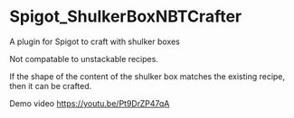 # Spigot_ShulkerBoxNBTCrafter
A plugin for Spigot to craft with shulker boxes


Not compatable to unstackable recipes.

If the shape of the content of the shulker box matches the existing recipe, then it can be crafted.

Demo video
https://youtu.be/Pt9DrZP47qA
